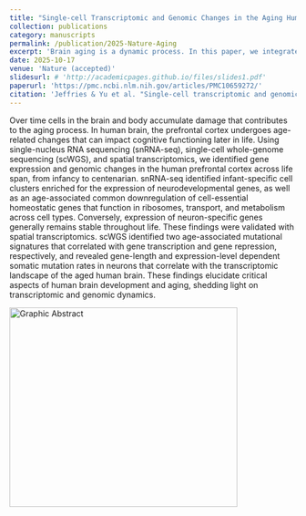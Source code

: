```yaml
---
title: "Single-cell Transcriptomic and Genomic Changes in the Aging Human Brain"
collection: publications
category: manuscripts
permalink: /publication/2025-Nature-Aging
excerpt: 'Brain aging is a dynamic process. In this paper, we integrated single-nucleus RNA-seq, single-cell WGS, and spatial transcriptomics, and elucidated genomic and transcriptomic changes of human brain aging.'
date: 2025-10-17
venue: 'Nature (accepted)'
slidesurl: # 'http://academicpages.github.io/files/slides1.pdf'
paperurl: 'https://pmc.ncbi.nlm.nih.gov/articles/PMC10659272/'
citation: 'Jeffries & Yu et al. "Single-cell transcriptomic and genomic changes in the aging human brain." bioRxiv (2023)'
---
```

Over time cells in the brain and body accumulate damage that contributes to the aging process. In human brain, the prefrontal cortex undergoes age-related changes that can impact cognitive functioning later in life. Using single-nucleus RNA sequencing (snRNA-seq), single-cell whole-genome sequencing (scWGS), and spatial transcriptomics, we identified gene expression and genomic changes in the human prefrontal cortex across life span, from infancy to centenarian. snRNA-seq identified infant-specific cell clusters enriched for the expression of neurodevelopmental genes, as well as an age-associated common downregulation of cell-essential homeostatic genes that function in ribosomes, transport, and metabolism across cell types. Conversely, expression of neuron-specific genes generally remains stable throughout life. These findings were validated with spatial transcriptomics. scWGS identified two age-associated mutational signatures that correlated with gene transcription and gene repression, respectively, and revealed gene-length and expression-level dependent somatic mutation rates in neurons that correlate with the transcriptomic landscape of the aged human brain. These findings elucidate critical aspects of human brain development and aging, shedding light on transcriptomic and genomic dynamics.

<img src="/files/Paper-Cover-2025-Nature.png" alt="Graphic Abstract" width="400" height="350"/>